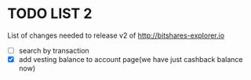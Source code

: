 # TODO LIST 2

List of changes needed to release v2 of http://bitshares-explorer.io
- [ ] search by transaction
- [x] add vesting balance to account page(we have just cashback balance now)
